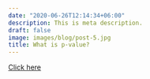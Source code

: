 ```yaml
---
date: "2020-06-26T12:14:34+06:00"
description: This is meta description.
draft: false
image: images/blog/post-5.jpg
title: What is p-value?
---
```


[Click here](https://www.crossfit.com/health/the-asa-statement-on-p-values-context-process-and-purpose)

